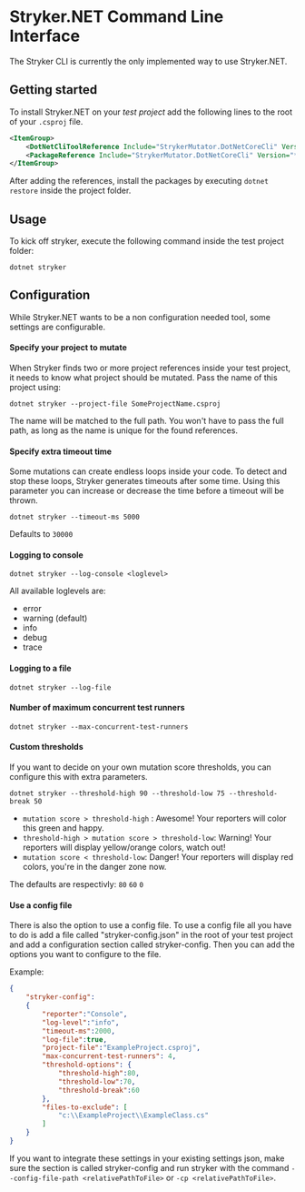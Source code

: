 # Stryker.NET Command Line Interface
The Stryker CLI is currently the only implemented way to use Stryker.NET. 

## Getting started
To install Stryker.NET on your *test project* add the following lines to the root of your `.csproj` file.

``` XML
<ItemGroup>
    <DotNetCliToolReference Include="StrykerMutator.DotNetCoreCli" Version="*" />
    <PackageReference Include="StrykerMutator.DotNetCoreCli" Version="*" />
</ItemGroup>
```

After adding the references, install the packages by executing `dotnet restore` inside the project folder.

## Usage
To kick off stryker, execute the following command inside the test project folder:

`dotnet stryker`

## Configuration
While Stryker.NET wants to be a non configuration needed tool, some settings are configurable.

#### Specify your project to mutate
When Stryker finds two or more project references inside your test project, it needs to know what project should be mutated. Pass the name of this project using:

`dotnet stryker --project-file SomeProjectName.csproj`

The name will be matched to the full path. You won't have to pass the full path, as long as the name is unique for the found references.

#### Specify extra timeout time
Some mutations can create endless loops inside your code. To detect and stop these loops, Stryker generates timeouts after some time. Using this parameter you can increase or decrease the time before a timeout will be thrown.

`dotnet stryker --timeout-ms 5000`

Defaults to `30000`

#### Logging to console

`dotnet stryker --log-console <loglevel>`

All available loglevels are:
* error
* warning (default)
* info
* debug
* trace

#### Logging to a file

`dotnet stryker --log-file`

#### Number of maximum concurrent test runners  

`dotnet stryker --max-concurrent-test-runners`


#### Custom thresholds
If you want to decide on your own mutation score thresholds, you can configure this with extra parameters.

`dotnet stryker --threshold-high 90 --threshold-low 75 --threshold-break 50  `

- `mutation score > threshold-high` : Awesome! Your reporters will color this green and happy.
- `threshold-high > mutation score > threshold-low`: Warning! Your reporters will display yellow/orange colors, watch out!
- `mutation score < threshold-low`: Danger! Your reporters will display red colors, you're in the danger zone now.

The defaults are respectivly: `80` `60` `0`


#### Use a config file
There is also the option to use a config file. To use a config file all you have to do is add a file called "stryker-config.json" in the root of your test project and add a configuration section called stryker-config. Then you can add the options you want to configure to the file.

Example:
```json
{
    "stryker-config":
    {
        "reporter":"Console",
        "log-level":"info",
        "timeout-ms":2000,
        "log-file":true,
        "project-file":"ExampleProject.csproj",
		"max-concurrent-test-runners": 4,
        "threshold-options": {
            "threshold-high":80,
            "threshold-low":70,
            "threshold-break":60
        },
		"files-to-exclude": [
			"c:\\ExampleProject\\ExampleClass.cs"
		]
    }
}
```

If you want to integrate these settings in your existing settings json, make sure the section is called stryker-config and run stryker with the command `--config-file-path <relativePathToFile>` or `-cp <relativePathToFile>`.
